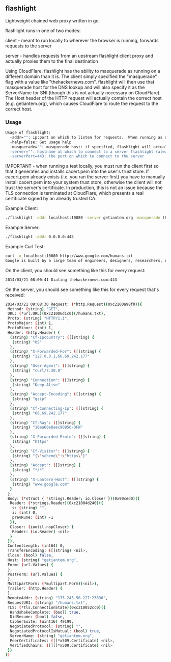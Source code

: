 ## flashlight

Lightweight chained web proxy written in go.

flashlight runs in one of two modes:

client - meant to run locally to wherever the browser is running, forwards requests to the server

server - handles requests from an upstream flashlight client proxy and actually proxies them to the final destination

Using CloudFlare, flashlight has the ability to masquerade as running on a different domain than it is.  The client simply
specified the "masquerade" flag with a value like "thehackernews.com".  flashlight will then use that masquerade host for
the DNS lookup and will also specify it as the ServerName for SNI (though this is not actually necessary on CloudFlare).
The Host header of the HTTP request will actually contain the correct host (e.g. getiantem.org), which causes CloudFlare
to route the request to the correct host.

### Usage

```bash
Usage of flashlight:
  -addr="": ip:port on which to listen for requests.  When running as a client proxy, we'll listen with http, when running as a server proxy we'll listen with https
  -help=false: Get usage help
  -masquerade="": masquerade host: if specified, flashlight will actually make a request to this host's IP but with a host header corresponding to the 'server' parameter
  -server="": hostname at which to connect to a server flashlight (always using https).  When specified, this flashlight will run as a client proxy, otherwise it runs as a server
  -serverPort=443: the port on which to connect to the server
```

IMPORTANT - when running a test locally, you must run the client first so that
it generates and installs cacert.pem into the user's trust store.  If cacert.pem
already exists (i.e. you ran the server first) you have to manually install
cacert.pem into your system trust store, otherwise the client will not trust the
server's certificate.  In production, this is not an issue because the TLS
connection is terminated at CloudFlare, which presents a real certificate signed
by an already trusted CA.

Example Client:

```bash
./flashlight -addr localhost:10080 -server getiantem.org -masquerade thehackernews.com
```

Example Server:

```bash
./flashlight -addr 0.0.0.0:443
```

Example Curl Test:

```bash
curl -x localhost:10080 http://www.google.com/humans.txt
Google is built by a large team of engineers, designers, researchers, robots, and others in many different sites across the globe. It is updated continuously, and built with more tools and technologies than we can shake a stick at. If you'd like to help us out, see google.com/careers.
```

On the client, you should see something like this for every request:

```bash
2014/03/21 08:00:41 Dialing thehackernews.com:443
```

On the server, you should see something like this for every request that's received:
```bash
2014/03/21 09:08:30 Request: (*http.Request)(0xc2100a98f0)({
 Method: (string) "GET",
 URL: (*url.URL)(0xc21006d1c0)(/humans.txt),
 Proto: (string) "HTTP/1.1",
 ProtoMajor: (int) 1,
 ProtoMinor: (int) 1,
 Header: (http.Header) {
  (string) "Cf-Ipcountry": ([]string) {
   (string) "US"
  },
  (string) "X-Forwarded-For": ([]string) {
   (string) "127.0.0.1,66.69.242.177"
  },
  (string) "User-Agent": ([]string) {
   (string) "curl/7.30.0"
  },
  (string) "Connection": ([]string) {
   (string) "Keep-Alive"
  },
  (string) "Accept-Encoding": ([]string) {
   (string) "gzip"
  },
  (string) "Cf-Connecting-Ip": ([]string) {
   (string) "66.69.242.177"
  },
  (string) "Cf-Ray": ([]string) {
   (string) "10ea60e8aec90956-DFW"
  },
  (string) "X-Forwarded-Proto": ([]string) {
   (string) "https"
  },
  (string) "Cf-Visitor": ([]string) {
   (string) "{\"scheme\":\"https\"}"
  },
  (string) "Accept": ([]string) {
   (string) "*/*"
  },
  (string) "X-Lantern-Host": ([]string) {
   (string) "www.google.com"
  }
 },
 Body: (*struct { *strings.Reader; io.Closer })(0x90ced0)({
  Reader: (*strings.Reader)(0xc21004d240)({
   s: (string) "",
   i: (int) 0,
   prevRune: (int) -1
  }),
  Closer: (ioutil.nopCloser) {
   Reader: (io.Reader) <nil>
  }
 }),
 ContentLength: (int64) 0,
 TransferEncoding: ([]string) <nil>,
 Close: (bool) false,
 Host: (string) "getiantem.org",
 Form: (url.Values) {
 },
 PostForm: (url.Values) {
 },
 MultipartForm: (*multipart.Form)(<nil>),
 Trailer: (http.Header) {
 },
 RemoteAddr: (string) "173.245.50.227:23690",
 RequestURI: (string) "/humans.txt",
 TLS: (*tls.ConnectionState)(0xc210052cc0)({
  HandshakeComplete: (bool) true,
  DidResume: (bool) false,
  CipherSuite: (uint16) 49199,
  NegotiatedProtocol: (string) "",
  NegotiatedProtocolIsMutual: (bool) true,
  ServerName: (string) "getiantem.org",
  PeerCertificates: ([]*x509.Certificate) <nil>,
  VerifiedChains: ([][]*x509.Certificate) <nil>
 })
})
```